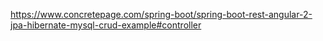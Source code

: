 https://www.concretepage.com/spring-boot/spring-boot-rest-angular-2-jpa-hibernate-mysql-crud-example#controller